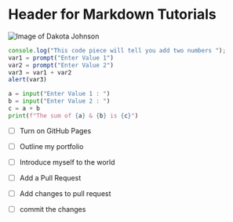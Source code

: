   
# Header for Markdown Tutorials

![Image of Dakota Johnson](https://tse4.mm.bing.net/th?id=OIP.g6nRJGJPpuAwrJkkWl5pnwHaK_&pid=Api&P=0&h=180)

```javascript
console.log("This code piece will tell you add two numbers ");
var1 = prompt("Enter Value 1")
var2 = prompt("Enter Value 2")
var3 = var1 + var2
alert(var3)
```
```python
a = input("Enter Value 1 : ")
b = input("Enter Value 2 : ")
c = a + b
print(f"The sum of {a} & {b} is {c}")
```
- [ ] Turn on GitHub Pages
- [ ] Outline my portfolio
- [ ] Introduce myself to the world
- [ ] Add a Pull Request
- [ ] Add changes to pull request
- [ ] commit the changes

